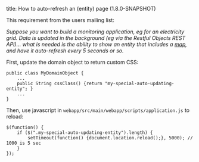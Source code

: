 title: How to auto-refresh an (entity) page (1.8.0-SNAPSHOT)

This requirement from the users mailing list:

_Suppose you want to build a monitoring application, eg for an electricity grid.  Data is updated in the background (eg via the
Restful Objects REST API)... what is needed is the ability to show an entity that includes a [map](http://github.com/isisaddons/isis-module-gmap3), and have it auto-refresh every 5 seconds or so._

First, update the domain object to return custom CSS:

    public class MyDomainObject {
        ...
        public String cssClass() {return "my-special-auto-updating-entity"; }
        ...
    }

Then, use javascript in `webapp/src/main/webapp/scripts/application.js` to reload:

    $(function() {
        if ($(".my-special-auto-updating-entity").length) {
            setTimeout(function() {document.location.reload();}, 5000); // 1000 is 5 sec
        }
    });

